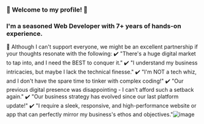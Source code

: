 ### 👋 Welcome to my profile! 👋
### I'm a seasoned Web Developer with 7+ years of hands-on experience.
🌟 Although I can't support everyone, we might be an excellent partnership if your thoughts resonate with the following:
✔️ "There's a huge digital market to tap into, and I need the BEST to conquer it."
✔️ "I understand my business intricacies, but maybe I lack the technical finesse."
✔️ "I'm NOT a tech whiz, and I don't have the spare time to tinker with complex coding!"
✔️ "Our previous digital presence was disappointing - I can't afford such a setback again."
✔️ "Our business strategy has evolved since our last platform update!"
✔️ "I require a sleek, responsive, and high-performance website or app that can perfectly mirror my business's ethos and objectives."![image](https://github.com/silver99928/silver99928/assets/139619373/8b2804fe-e503-4992-9cb0-cc46bdbecbfb)



<!--
**silver99928/silver99928** is a ✨ _special_ ✨ repository because its `README.md` (this file) appears on your GitHub profile.

Here are some ideas to get you started:

- 🔭 I’m currently working on ...
- 🌱 I’m currently learning ...
- 👯 I’m looking to collaborate on ...
- 🤔 I’m looking for help with ...
- 💬 Ask me about ...
- 📫 How to reach me: ...
- 😄 Pronouns: ...
- ⚡ Fun fact: ...
-->
